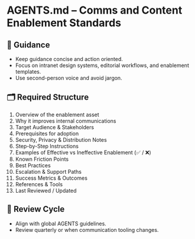 # AGENTS.md – Comms and Content Enablement Standards

## 📌 Guidance
- Keep guidance concise and action oriented.
- Focus on intranet design systems, editorial workflows, and enablement templates.
- Use second-person voice and avoid jargon.

## 🗂️ Required Structure
1. Overview of the enablement asset
2. Why it improves internal communications
3. Target Audience & Stakeholders
4. Prerequisites for adoption
5. Security, Privacy & Distribution Notes
6. Step-by-Step Instructions
7. Examples of Effective vs Ineffective Enablement (✅ / ❌)
8. Known Friction Points
9. Best Practices
10. Escalation & Support Paths
11. Success Metrics & Outcomes
12. References & Tools
13. Last Reviewed / Updated

## 🔄 Review Cycle
- Align with global AGENTS guidelines.
- Review quarterly or when communication tooling changes.
